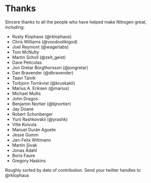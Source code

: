# Thanks

Sincere thanks to all the people who have helped make Nitrogen great, including:

* Rusty Klophaus (@rklophaus)
* Chris Williams (@voodootikigod)
* Joel Reymont (@wagerlabs)
* Tom McNulty
* Martin Scholl (@zeit_geist)
* Dave Peticolas
* Jon Gretar Borgthorsson (@jongretar)
* Dan Bravender (@dbravender)
* Taavi Talvik
* Torbjorn Tornkvist (@kruskakli)
* Marius A. Eriksen (@marius)
* Michael Mullis
* John Dragos
* Benjamin Nortier (@bjnortier)
* Jay Doane
* Robert Schonberger
* Yurii Rashkovskii (@yrashk)
* Ville Koivula
* Manuel Durán Aguete
* Jesse Gumm
* Jan-Felix Wittmann
* Martin Sivak
* Jonas Ådahl
* Boris Faure
* Gregory Haskins

Roughly sorted by date of contribution. Send your twitter handles to @rklophaus
